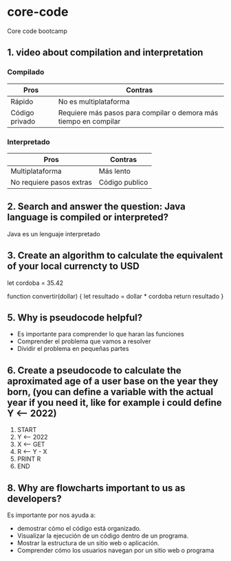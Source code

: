# core-code
Core code bootcamp


## 1. video about compilation and interpretation

### Compilado

| Pros | Contras |
|--|--|
| Rápido | No es multiplataforma |
| Código privado | Requiere más pasos para compilar o demora más tiempo en compilar|


### Interpretado
| Pros | Contras |
|--|--|
| Multiplataforma | Más lento |
| No requiere pasos extras | Código publico |

## 2. Search and answer the question: Java language is compiled or interpreted?

Java es un lenguaje interpretado

## 3. Create an algorithm to calculate the equivalent of your local currencty to USD

let cordoba = 35.42 

function convertir(dollar) {
    let resultado = dollar * cordoba
    return resultado
}


## 5. Why is pseudocode helpful?
 - Es importante para comprender lo que haran las funciones 
 - Comprender el problema que vamos a resolver
 - Dividir el problema en pequeñas partes

## 6. Create a pseudocode to calculate the aproximated age of a user base on the year they born, (you can define a variable with the actual year if you need it, like for example i could define Y <-- 2022)

  1. START
  2. Y <-- 2022
  3. X <-- GET
  4. R <-- Y - X
  5. PRINT R
  6. END

 ## 8. Why are flowcharts important to us as developers?
  
 Es importante por nos ayuda a:
 - demostrar cómo el código está organizado.
 - Visualizar la ejecución de un código dentro de un programa.
 - Mostrar la estructura de un sitio web o aplicación.
 - Comprender cómo los usuarios navegan por un sitio web o programa
 
